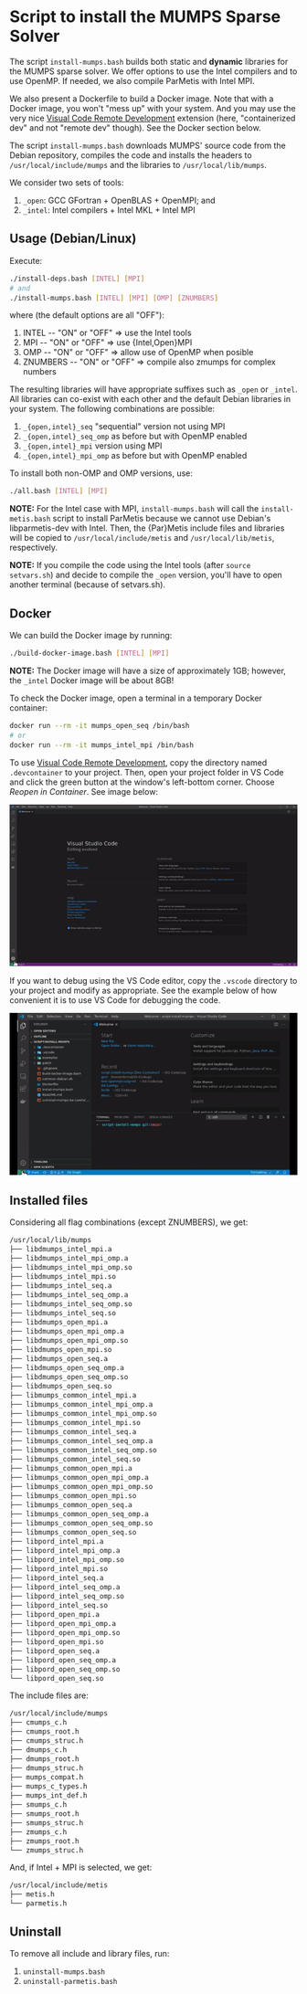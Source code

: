 # Script to install the MUMPS Sparse Solver

The script `install-mumps.bash` builds both static and **dynamic** libraries for the MUMPS sparse solver. We offer options to use the Intel compilers and to use OpenMP. If needed, we also compile ParMetis with Intel MPI.

We also present a Dockerfile to build a Docker image. Note that with a Docker image, you won't "mess up" with your system. And you may use the very nice [Visual Code Remote Development](https://code.visualstudio.com/docs/remote/remote-overview) extension (here, "containerized dev" and not "remote dev" though). See the Docker section below.

The script `install-mumps.bash` downloads MUMPS' source code from the Debian repository, compiles the code and installs the headers to `/usr/local/include/mumps` and the libraries to `/usr/local/lib/mumps`.

We consider two sets of tools:

1. `_open`: GCC GFortran + OpenBLAS + OpenMPI; and
2. `_intel`: Intel compilers + Intel MKL + Intel MPI

## Usage (Debian/Linux)

Execute:

```bash
./install-deps.bash [INTEL] [MPI]
# and
./install-mumps.bash [INTEL] [MPI] [OMP] [ZNUMBERS]
```

where (the default options are all "OFF"):

1. INTEL -- "ON" or "OFF" => use the Intel tools
2. MPI -- "ON" or "OFF" => use {Intel,Open}MPI
3. OMP -- "ON" or "OFF" => allow use of OpenMP when posible
4. ZNUMBERS -- "ON" or "OFF" => compile also zmumps for complex numbers

The resulting libraries will have appropriate suffixes such as `_open` or `_intel`. All libraries can co-exist with each other and the default Debian libraries in your system. The following combinations are possible:

1. `_{open,intel}_seq` "sequential" version not using MPI
2. `_{open,intel}_seq_omp` as before but with OpenMP enabled
3. `_{open,intel}_mpi` version using MPI
4. `_{open,intel}_mpi_omp` as before but with OpenMP enabled

To install both non-OMP and OMP versions, use:

```bash
./all.bash [INTEL] [MPI]
```

**NOTE:** For the Intel case with MPI, `install-mumps.bash` will call the `install-metis.bash` script to install ParMetis because we cannot use Debian's libparmetis-dev with Intel. Then, the {Par}Metis include files and libraries will be copied to `/usr/local/include/metis` and `/usr/local/lib/metis`, respectively.

**NOTE:** If you compile the code using the Intel tools (after `source setvars.sh`) and decide to compile the `_open` version, you'll have to open another terminal (because of setvars.sh).

## Docker

We can build the Docker image by running:

```bash
./build-docker-image.bash [INTEL] [MPI]
```

**NOTE:** The Docker image will have a size of approximately 1GB; however, the `_intel` Docker image will be about 8GB!

To check the Docker image, open a terminal in a temporary Docker container:

```bash
docker run --rm -it mumps_open_seq /bin/bash
# or
docker run --rm -it mumps_intel_mpi /bin/bash
```

To use [Visual Code Remote Development](https://code.visualstudio.com/docs/remote/remote-overview), copy the directory named `.devcontainer` to your project. Then, open your project folder in VS Code and click the green button at the window's left-bottom corner. Choose _Reopen in Container_. See image below:

![](vscode-open-in-container.gif)

If you want to debug using the VS Code editor, copy the `.vscode` directory to your project and modify as appropriate. See the example below of how convenient it is to use VS Code for debugging the code.

![](Script_Install_MUMPS_1.gif)

## Installed files

Considering all flag combinations (except ZNUMBERS), we get:

```
/usr/local/lib/mumps
├── libdmumps_intel_mpi.a
├── libdmumps_intel_mpi_omp.a
├── libdmumps_intel_mpi_omp.so
├── libdmumps_intel_mpi.so
├── libdmumps_intel_seq.a
├── libdmumps_intel_seq_omp.a
├── libdmumps_intel_seq_omp.so
├── libdmumps_intel_seq.so
├── libdmumps_open_mpi.a
├── libdmumps_open_mpi_omp.a
├── libdmumps_open_mpi_omp.so
├── libdmumps_open_mpi.so
├── libdmumps_open_seq.a
├── libdmumps_open_seq_omp.a
├── libdmumps_open_seq_omp.so
├── libdmumps_open_seq.so
├── libmumps_common_intel_mpi.a
├── libmumps_common_intel_mpi_omp.a
├── libmumps_common_intel_mpi_omp.so
├── libmumps_common_intel_mpi.so
├── libmumps_common_intel_seq.a
├── libmumps_common_intel_seq_omp.a
├── libmumps_common_intel_seq_omp.so
├── libmumps_common_intel_seq.so
├── libmumps_common_open_mpi.a
├── libmumps_common_open_mpi_omp.a
├── libmumps_common_open_mpi_omp.so
├── libmumps_common_open_mpi.so
├── libmumps_common_open_seq.a
├── libmumps_common_open_seq_omp.a
├── libmumps_common_open_seq_omp.so
├── libmumps_common_open_seq.so
├── libpord_intel_mpi.a
├── libpord_intel_mpi_omp.a
├── libpord_intel_mpi_omp.so
├── libpord_intel_mpi.so
├── libpord_intel_seq.a
├── libpord_intel_seq_omp.a
├── libpord_intel_seq_omp.so
├── libpord_intel_seq.so
├── libpord_open_mpi.a
├── libpord_open_mpi_omp.a
├── libpord_open_mpi_omp.so
├── libpord_open_mpi.so
├── libpord_open_seq.a
├── libpord_open_seq_omp.a
├── libpord_open_seq_omp.so
└── libpord_open_seq.so
```

The include files are:

```
/usr/local/include/mumps
├── cmumps_c.h
├── cmumps_root.h
├── cmumps_struc.h
├── dmumps_c.h
├── dmumps_root.h
├── dmumps_struc.h
├── mumps_compat.h
├── mumps_c_types.h
├── mumps_int_def.h
├── smumps_c.h
├── smumps_root.h
├── smumps_struc.h
├── zmumps_c.h
├── zmumps_root.h
└── zmumps_struc.h
```

And, if Intel + MPI is selected, we get:

```
/usr/local/include/metis
├── metis.h
└── parmetis.h
```

## Uninstall

To remove all include and library files, run:

1. `uninstall-mumps.bash`
2. `uninstall-parmetis.bash`
